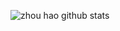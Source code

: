 ![zhou hao github stats](https://github-readme-stats.vercel.app/api?username=zhou-hao&show_icons=true&hide_border=true)
